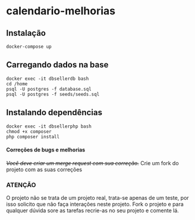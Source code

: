# calendario-melhorias

## Instalação
```shell
docker-compose up
```

## Carregando dados na base
```shell
docker exec -it dbsellerdb bash
cd /home
psql -U postgres -f database.sql
psql -U postgres -f seeds/seeds.sql
```

## Instalando dependências
```shell
docker exec -it dbsellerphp bash
chmod +x composer
php composer install
```

#### Correções de bugs e melhorias
~~*Você deve criar um merge request com sua correção.*~~
Crie um fork do projeto com as suas correções

### ATENÇÃO
O projeto não se trata de um projeto real, trata-se apenas de um teste, por isso solicito que não faça interações neste projeto. 
Fork o projeto e para qualquer dúvida sore as tarefas recrie-as no seu projeto e comente lá.